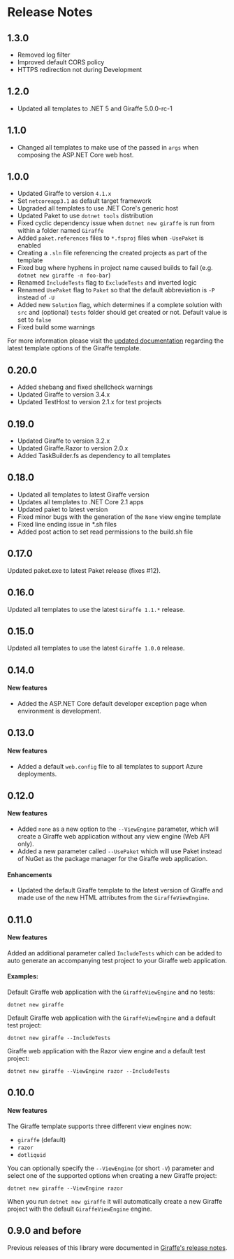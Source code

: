 Release Notes
=============

## 1.3.0

- Removed log filter
- Improved default CORS policy
- HTTPS redirection not during Development

## 1.2.0

- Updated all templates to .NET 5 and Giraffe 5.0.0-rc-1

## 1.1.0

- Changed all templates to make use of the passed in `args` when composing the ASP.NET Core web host.

## 1.0.0

- Updated Giraffe to version `4.1.x`
- Set `netcoreapp3.1` as default target framework
- Upgraded all templates to use .NET Core's generic host
- Updated Paket to use `dotnet tools` distribution
- Fixed cyclic dependency issue when `dotnet new giraffe` is run from within a folder named `Giraffe`
- Added `paket.references` files to `*.fsproj` files when `-UsePaket` is enabled
- Creating a `.sln` file referencing the created projects as part of the template
- Fixed bug where hyphens in project name caused builds to fail (e.g. `dotnet new giraffe -n foo-bar`)
- Renamed `IncludeTests` flag to `ExcludeTests` and inverted logic
- Renamed `UsePaket` flag to `Paket` so that the default abbreviation is `-P` instead of `-U`
- Added new `Solution` flag, which determines if a complete solution with `src` and (optional) `tests` folder should get created or not. Default value is set to `false`
- Fixed build some warnings

For more information please visit the [updated documentation](README.md) regarding the latest template options of the Giraffe template.

## 0.20.0

- Added shebang and fixed shellcheck warnings
- Updated Giraffe to version 3.4.x
- Updated TestHost to version 2.1.x for test projects

## 0.19.0

- Updated Giraffe to version 3.2.x
- Updated Giraffe.Razor to version 2.0.x
- Added TaskBuilder.fs as dependency to all templates

## 0.18.0

- Updated all templates to latest Giraffe version
- Updates all templates to .NET Core 2.1 apps
- Updated paket to latest version
- Fixed minor bugs with the generation of the `None` view engine template
- Fixed line ending issue in *.sh files
- Added post action to set read permissions to the build.sh file

## 0.17.0

Updated paket.exe to latest Paket release (fixes #12).

## 0.16.0

Updated all templates to use the latest `Giraffe 1.1.*` release.

## 0.15.0

Updated all templates to use the latest `Giraffe 1.0.0` release.

## 0.14.0

#### New features

- Added the ASP.NET Core default developer exception page when environment is development.

## 0.13.0

#### New features

- Added a default `web.config` file to all templates to support Azure deployments.

## 0.12.0

#### New features

- Added `none` as a new option to the `--ViewEngine` parameter, which will create a Giraffe web application without any view engine (Web API only).
- Added a new parameter called `--UsePaket` which will use Paket instead of NuGet as the package manager for the Giraffe web application.

#### Enhancements

- Updated the default Giraffe template to the latest version of Giraffe and made use of the new HTML attributes from the `GiraffeViewEngine`.

## 0.11.0

#### New features

Added an additional parameter called `IncludeTests` which can be added to auto generate an accompanying test project to your Giraffe web application.

#### Examples:

Default Giraffe web application with the `GiraffeViewEngine` and no tests:

```
dotnet new giraffe
```

Default Giraffe web application with the `GiraffeViewEngine` and a default test project:

```
dotnet new giraffe --IncludeTests
```

Giraffe web application with the Razor view engine and a default test project:

```
dotnet new giraffe --ViewEngine razor --IncludeTests
```

## 0.10.0

#### New features

The Giraffe template supports three different view engines now:

- `giraffe` (default)
- `razor`
- `dotliquid`

You can optionally specify the `--ViewEngine` (or short `-V`) parameter and select one of the supported options when creating a new Giraffe project:

```
dotnet new giraffe --ViewEngine razor
```

When you run `dotnet new giraffe` it will automatically create a new Giraffe project with the default `GiraffeViewEngine` engine.

## 0.9.0 and before

Previous releases of this library were documented in [Giraffe's release notes](https://github.com/giraffe-fsharp/Giraffe/blob/master/RELEASE_NOTES.md).